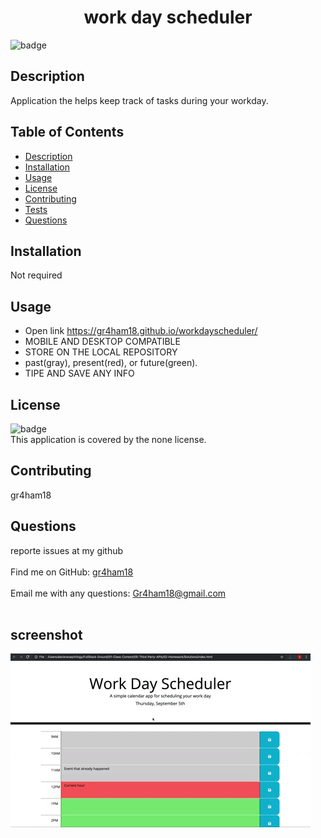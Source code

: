 
<h1 align="center"> work day scheduler </h1>
  
![badge](https://img.shields.io/badge/license-none-brightgreen)<br />

## Description
 Application the helps keep track of tasks during your workday.

## Table of Contents
- [Description](#description)
- [Installation](#installation)
- [Usage](#usage)
- [License](#license)
- [Contributing](#contributing)
- [Tests](#tests)
- [Questions](#questions)

## Installation
Not required

## Usage
-  Open link https://gr4ham18.github.io/workdayscheduler/
- MOBILE AND DESKTOP COMPATIBLE
- STORE ON THE LOCAL REPOSITORY
- past(gray), present(red), or future(green).
- TIPE AND SAVE ANY INFO

## License
![badge](https://img.shields.io/badge/license-none-brightgreen)
<br />
This application is covered by the none license. 

## Contributing
 gr4ham18



## Questions
 reporte issues at my github<br />
<br />
Find me on GitHub: [gr4ham18](https://github.com/gr4ham18)<br />
<br />
 Email me with any questions: Gr4ham18@gmail.com<br /><br />



## screenshot 
![](assets/images/05-third-party-apis-homework-demo.gif)

